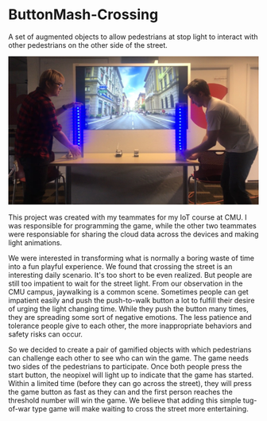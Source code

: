 # ButtonMash-Crossing
A set of augmented objects to allow pedestrians at stop light to interact with other pedestrians on the other side of the street.

[![](https://github.com/MelanieZeng/ButtonMash-Crossing/blob/master/ButtonMash%20Crossing.jpg)](https://youtu.be/oniKodlHzgs)

This project was created with my teammates for my IoT course at CMU. I was responsible for programming the game, while the other two teammates were responsiable for sharing the cloud data across the devices and making light animations.

We were interested in transforming what is normally a boring waste of time into a fun playful experience. We found that crossing the street is an interesting daily scenario. It's too short to be even realized. But people are still too impatient to wait for the street light. From our observation in the CMU campus, jaywalking is a common scene. Sometimes people can get impatient easily and push the push-to-walk button a lot to fulfill their desire of urging the light changing time. While they push the button many times, they are spreading some sort of negative emotions. The less patience and tolerance people give to each other, the more inappropriate behaviors and safety risks can occur. 

So we decided to create a pair of gamified objects with which pedestrians can challenge each other to see who can win the game. The game needs two sides of the pedestrians to participate. Once both people press the start button, the neopixel will light up to indicate that the game has started. Within a limited time (before they can go across the street), they will press the game button as fast as they can and the first person reaches the threshold number will win the game. We believe that adding this simple tug-of-war type game will make waiting to cross the street more entertaining.
